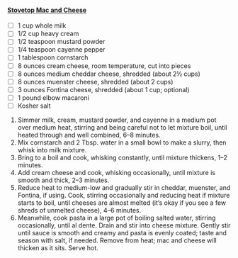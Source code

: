 #### [Stovetop Mac and Cheese](https://www.bonappetit.com/recipe/stovetop-mac-and-cheese)
- [ ] 1 cup whole milk
- [ ] 1/2 cup heavy cream
- [ ] 1/2 teaspoon mustard powder
- [ ] 1/4 teaspoon cayenne pepper
- [ ] 1 tablespoon cornstarch
- [ ] 8 ounces cream cheese, room temperature, cut into pieces
- [ ] 8 ounces medium cheddar cheese, shredded (about 2½ cups)
- [ ] 8 ounces muenster cheese, shredded (about 2 cups)
- [ ] 3 ounces Fontina cheese, shredded (about 1 cup; optional)
- [ ] 1 pound elbow macaroni
- [ ] Kosher salt

1. Simmer milk, cream, mustard powder, and cayenne in a medium pot over medium heat, stirring and being careful not to let mixture boil, until heated through and well combined, 6–8 minutes.
1. Mix cornstarch and 2 Tbsp. water in a small bowl to make a slurry, then whisk into milk mixture.
1. Bring to a boil and cook, whisking constantly, until mixture thickens, 1–2 minutes.
1. Add cream cheese and cook, whisking occasionally, until mixture is smooth and thick, 2–3 minutes.
1. Reduce heat to medium-low and gradually stir in cheddar, muenster, and Fontina, if using. Cook, stirring occasionally and reducing heat if mixture starts to boil, until cheeses are almost melted (it’s okay if you see a few shreds of unmelted cheese), 4–6 minutes.
1. Meanwhile, cook pasta in a large pot of boiling salted water, stirring occasionally, until al dente. Drain and stir into cheese mixture. Gently stir until sauce is smooth and creamy and pasta is evenly coated; taste and season with salt, if needed. Remove from heat; mac and cheese will thicken as it sits. Serve hot.